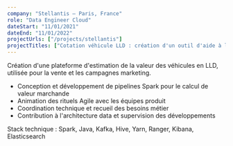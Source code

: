 ```yaml
---
company: "Stellantis – Paris, France"
role: "Data Engineer Cloud"
dateStart: "11/01/2021"
dateEnd: "11/01/2022"
projectUrls: ["/projects/stellantis"]
projectTitles: ["Cotation véhicule LLD : création d'un outil d'aide à la décision"]
---
```


Création d'une plateforme d'estimation de la valeur des véhicules en LLD, utilisée pour la vente et les campagnes marketing.
*   Conception et développement de pipelines Spark pour le calcul de valeur marchande
*   Animation des rituels Agile avec les équipes produit
*   Coordination technique et recueil des besoins métier
*   Contribution à l'architecture data et supervision des développements

Stack technique : Spark, Java, Kafka, Hive, Yarn, Ranger, Kibana, Elasticsearch